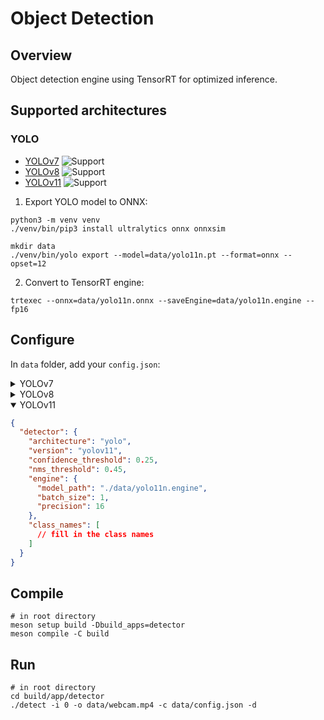 # Object Detection

## Overview
Object detection engine using TensorRT for optimized inference.

## Supported architectures
### YOLO
- [YOLOv7](https://github.com/WongKinYiu/yolov7) ![Support](https://img.shields.io/badge/support-yes-brightgreen.svg)
- [YOLOv8](https://github.com/ultralytics/ultralytics/blob/main/docs/en/models/yolov8.md) ![Support](https://img.shields.io/badge/support-yes-brightgreen.svg)
- [YOLOv11](https://github.com/ultralytics/ultralytics/tree/main) ![Support](https://img.shields.io/badge/support-yes-brightgreen.svg)

1. Export YOLO model to ONNX:
```shell
python3 -m venv venv
./venv/bin/pip3 install ultralytics onnx onnxsim
```

```shell
mkdir data
./venv/bin/yolo export --model=data/yolo11n.pt --format=onnx --opset=12
```

2. Convert to TensorRT engine:
```shell
trtexec --onnx=data/yolo11n.onnx --saveEngine=data/yolo11n.engine --fp16
```

## Configure
In `data` folder, add your `config.json`:
<details>
    <summary>YOLOv7</summary>

```json
{
  "detector": {
    "architecture": "yolo",
    "version": "yolov7",
    "confidence_threshold": 0.25,
    "nms_threshold": 0.45,
    "engine": {
      "model_path": "./data/yolov7n.engine",
      "batch_size": 1,
      "precision": 16
    },
    "class_names": [
      // fill in the class names
    ]
  }
}
```
</details>
<details>
    <summary>YOLOv8</summary>

```json
{
  "detector": {
    "architecture": "yolo",
    "version": "yolov8",
    "confidence_threshold": 0.25,
    "nms_threshold": 0.45,
    "engine": {
      "model_path": "./data/yolov8n.engine",
      "batch_size": 1,
      "precision": 16
    },
    "class_names": [
      // fill in the class names
    ]
  }
}
```
</details>
<details open>
    <summary>YOLOv11</summary>

```json
{
  "detector": {
    "architecture": "yolo",
    "version": "yolov11",
    "confidence_threshold": 0.25,
    "nms_threshold": 0.45,
    "engine": {
      "model_path": "./data/yolo11n.engine",
      "batch_size": 1,
      "precision": 16
    },
    "class_names": [
      // fill in the class names
    ]
  }
}
```
</details>

## Compile
```shell
# in root directory
meson setup build -Dbuild_apps=detector
meson compile -C build
```

## Run
```shell
# in root directory
cd build/app/detector
./detect -i 0 -o data/webcam.mp4 -c data/config.json -d
```